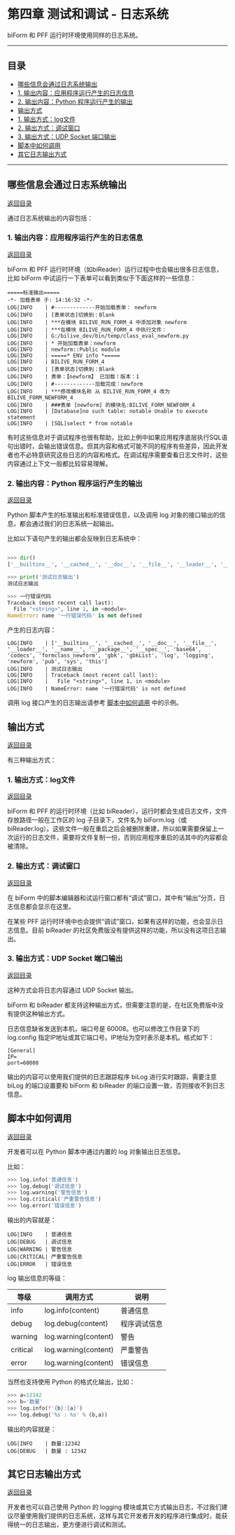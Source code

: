 # 第四章 测试和调试 - 日志系统

biForm 和 PFF 运行时环境使用同样的日志系统。

---

<h2 id=category>目录</h2>

- [哪些信息会通过日志系统输出](#哪些信息会通过日志系统输出)
 - [1. 输出内容：应用程序运行产生的日志信息](#_1-输出内容：应用程序运行产生的日志信息)
 - [2. 输出内容：Python 程序运行产生的输出](#_2-输出内容：Python_程序运行产生的输出)
- [输出方式](#输出方式)
 - [1. 输出方式：log文件](#_1-输出方式：log文件)
 - [2. 输出方式：调试窗口](#_2-输出方式：调试窗口)
 - [3. 输出方式：UDP Socket 端口输出](#_3-输出方式：UDP_Socket_端口输出)
- [脚本中如何调用](#脚本中如何调用)
- [其它日志输出方式](#其它日志输出方式)

---

## 哪些信息会通过日志系统输出

[返回目录](#category)

通过日志系统输出的内容包括：

### 1. 输出内容：应用程序运行产生的日志信息

[返回目录](#category)

biForm 和 PFF 运行时环境（如biReader）运行过程中也会输出很多日志信息，比如 biForm 中试运行一下表单可以看到类似于下面这样的一些信息：

``` log
=====标准输出=====
-*- 加载表单 于: 14:16:32 -*-
LOG|INFO    | #-------------开始加载表单： newform
LOG|INFO    | [表单状态]切换到：Blank
LOG|INFO    | ***在模块 BILIVE_RUN_FORM_4 中添加对象 newform
LOG|INFO    | ***在模块 BILIVE_RUN_FORM_4 中执行文件：
LOG|INFO    | G:/bilive_dev/bin/temp/class_eval_newform.py
LOG|INFO    | * 开始加载表单：newform
LOG|INFO    | newform::Public module
LOG|INFO    | =====* ENV info *=====
LOG|INFO    | BILIVE_RUN_FORM_4
LOG|INFO    | [表单状态]切换到：Blank
LOG|INFO    | 表单：【newform】 已加载！版本：1
LOG|INFO    | #-------------加载完成：newform
LOG|INFO    | ***修改模块名称 从 BILIVE_RUN_FORM_4 改为 BILIVE_FORM_NEWFORM_4
LOG|INFO    | ###表单 [newform] 的模块名:BILIVE_FORM_NEWFORM_4
LOG|INFO    | [Database]no such table: notable Unable to execute statement
LOG|INFO    | [SQL]select * from notable
```

有时这些信息对于调试程序也很有帮助，比如上例中如果应用程序底层执行SQL语句出错时，会输出错误信息。但其内容和格式可能不同的程序有些差异，因此开发者也不必特意研究这些日志的内容和格式。在调试程序需要查看日志文件时，这些内容通过上下文一般都比较容易理解。

### 2. 输出内容：Python 程序运行产生的输出

[返回目录](#category)

Python 脚本产生的标准输出和标准错误信息，以及调用 log 对象的接口输出的信息，都会通过我们的日志系统一起输出。

比如以下语句产生的输出都会反映到日志系统中：

``` Python

>>> dir()
['__builtins__', '__cached__', '__doc__', '__file__', '__loader__', '__name__', '__package__', '__spec__', 'base64', 'codecs', 'formclass_newform', 'gbk', 'gbkList', 'log', 'logging', 'newform', 'pub', 'sys', 'this']

>>> print('测试日志输出')
测试日志输出

>>> 一行错误代码
Traceback (most recent call last):
  File "<string>", line 1, in <module>
NameError: name '一行错误代码' is not defined

```

产生的日志内容：

``` log
LOG|INFO    | ['__builtins__', '__cached__', '__doc__', '__file__', '__loader__', '__name__', '__package__', '__spec__', 'base64', 'codecs', 'formclass_newform', 'gbk', 'gbkList', 'log', 'logging', 'newform', 'pub', 'sys', 'this']
LOG|INFO    | 测试日志输出
LOG|INFO    | Traceback (most recent call last):
LOG|INFO    |   File "<string>", line 1, in <module>
LOG|INFO    | NameError: name '一行错误代码' is not defined
```

调用 log 接口产生的日志输出请参考 [脚本中如何调用](#脚本中如何调用) 中的示例。

## 输出方式

[返回目录](#category)

有三种输出方式：

### 1. 输出方式：log文件

[返回目录](#category)

biForm 和 PFF 的运行时环境（比如 biReader），运行时都会生成日志文件，文件存放路径一般在工作区的 log 子目录下，文件名为 biForm.log（或 biReader.log）。这些文件一般在重启之后会被删除重建，所以如果需要保留上一次运行的日志文件，需要将文件复制一份，否则应用程序重启的话其中的内容都会被清除。

### 2. 输出方式：调试窗口

[返回目录](#category)

在 biForm 中的脚本编辑器和试运行窗口都有“调试”窗口，其中有“输出”分页，日志信息都会显示在这里。

在某些 PFF 运行时环境中也会提供“调试”窗口，如果有这样的功能，也会显示日志信息。目前 biReader 的社区免费版没有提供这样的功能，所以没有这项日志输出。

### 3. 输出方式：UDP Socket 端口输出

[返回目录](#category)

这种方式会将日志内容通过 UDP Socket 输出。

biForm 和 biReader 都支持这种输出方式，但需要注意的是，在社区免费版中没有提供这种输出方式。

日志信息缺省发送到本机，端口号是 60008。也可以修改工作目录下的 log.config 指定IP地址或其它端口号。IP地址为空时表示是本机。格式如下：

``` config
[General]
IP=
port=60008
```

输出的内容可以使用我们提供的日志跟踪程序 biLog 进行实时跟踪，需要注意 biLog 的端口设置要和 biForm 和 biReader 的端口设置一致，否则接收不到日志信息。

## 脚本中如何调用

[返回目录](#category)

开发者可以在 Python 脚本中通过内置的 log 对象输出日志信息。

比如：
``` Python
>>> log.info('普通信息')
>>> log.debug('调试信息')
>>> log.warning('警告信息')
>>> log.critical('严重警告信息')
>>> log.error('错误信息')
```

输出的内容就是：
``` log
LOG|INFO    | 普通信息
LOG|DEBUG   | 调试信息
LOG|WARNING | 警告信息
LOG|CRITICAL| 严重警告信息
LOG|ERROR   | 错误信息
```

log 输出信息的等级：

|   等级   |       调用方式        |    说明     |
| -------- | -------------------- | ----------- |
| info     | log.info(content)    | 普通信息     |
| debug    | log.debug(content)   | 程序调试信息 |
| warning  | log.warning(content) | 警告        |
| critical | log.warning(content) | 严重警告     |
| error    | log.warning(content) | 错误信息     |

当然也支持使用 Python 的格式化输出，比如：
``` Python
>>> a=12342
>>> b='数量'
>>> log.info(f'{b}:{a}')
>>> log.debug('%s : %s' % (b,a))
```

输出的内容就是：
``` log
LOG|INFO    | 数量:12342
LOG|DEBUG   | 数量 : 12342
```

## 其它日志输出方式

[返回目录](#category)

开发者也可以自己使用 Python 的 logging 模块或其它方式输出日志，不过我们建议尽量使用我们提供的日志系统，这样与其它开发者开发的程序进行集成时，能获得统一的日志输出，更方便进行调试和测试。
